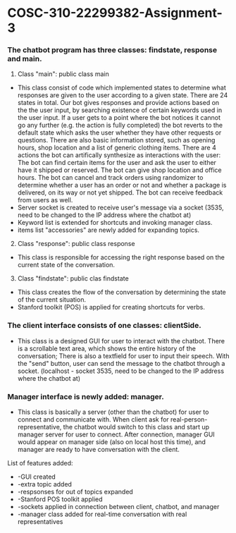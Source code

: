 # COSC-310-22299382-Assignment-3

### The chatbot program has three classes: findstate, response and main.
1. Class "main": public class main
* This class consist of code which implemented states to determine what responses are given to the user according to a given state. There are 24 states in total. Our bot gives responses and provide actions based on the the user input, by searching existence of certain keywords used in the user input. If a user gets to a point where the bot notices it cannot go any further (e.g. the action is fully completed) the bot reverts to the default state which asks the user whether they have other requests or questions. There are also basic information stored, such as opening hours, shop location and a list of generic clothing items. There are 4 actions the bot can artifically synthesize as interactions with the user: The bot can find certain items for the user and ask the user to either have it shipped or reserved. The bot can give shop location and office hours. The bot can cancel and track orders using randomizer to determine whether a user has an order or not and whether a package is delivered, on its way or not yet shipped. The bot can receive feedback from users as well.
* Server socket is created to receive user's message via a socket (3535, need to be changed to the IP address where the chatbot at)
* Keyword list is extended for shortcuts and invoking manager class.
* items list "accessories" are newly added for expanding topics.
2. Class "response": public class response
* This class is responsible for accessing the right response based on the current state of the conversation.
3. Class "findstate": public clas findstate
* This class creates the flow of the conversation by determining the state of the current situation.
* Stanford toolkit (POS) is applied for creating shortcuts for verbs.
### The client interface consists of one classes: clientSide.
* This class is a designed GUI for user to interact with the chatbot. There is a scrollable text area, which shows the entire history of the conversation; There is also a textfield for user to input their speech. With the "send" button, user can send the message to the chatbot through a socket. (localhost - socket 3535, need to be changed to the IP address where the chatbot at)
### Manager interface is newly added: manager.
* This class is basically a server (other than the chatbot) for user to connect and communicate with. When client ask for real-person-representative, the chatbot would switch to this class and start up manager server for user to connect. After connection, manager GUI would appear on manager side (also on local host this time), and manager are ready to have conversation with the client.

List of features added:
* -GUI created
* -extra topic added
* -respsonses for out of topics expanded
* -Stanford POS toolkit applied
* -sockets applied in connection between client, chatbot, and manager
* -manager class added for real-time conversation with real representatives
